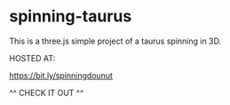 # spinning-taurus

This is a three.js simple project of a taurus spinning in 3D.

HOSTED AT:

https://bit.ly/spinningdounut

^^ CHECK IT OUT ^^
